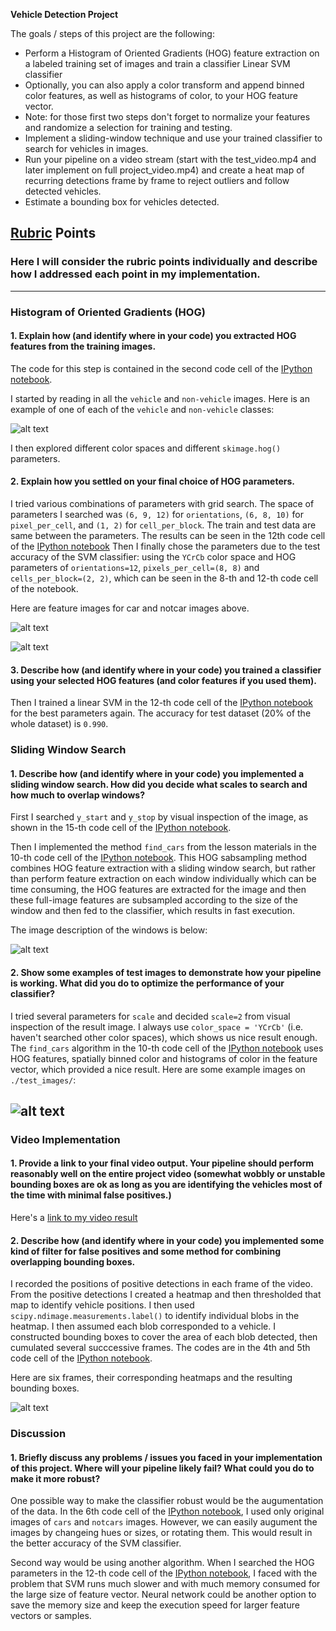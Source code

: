 **Vehicle Detection Project**

The goals / steps of this project are the following:

* Perform a Histogram of Oriented Gradients (HOG) feature extraction on a labeled training set of images and train a classifier Linear SVM classifier
* Optionally, you can also apply a color transform and append binned color features, as well as histograms of color, to your HOG feature vector. 
* Note: for those first two steps don't forget to normalize your features and randomize a selection for training and testing.
* Implement a sliding-window technique and use your trained classifier to search for vehicles in images.
* Run your pipeline on a video stream (start with the test_video.mp4 and later implement on full project_video.mp4) and create a heat map of recurring detections frame by frame to reject outliers and follow detected vehicles.
* Estimate a bounding box for vehicles detected.

[//]: # (Image References)
[image1]: ./output_images/car_notcar.png
[image2]: ./output_images/car_feature.png
[image3]: ./output_images/notcar_feature.png
[image4]: ./output_images/sliding_windows.png
[image5]: ./output_images/test_search.png
[image6]: ./output_images/apply_heatmap.png

## [Rubric](https://review.udacity.com/#!/rubrics/513/view) Points
### Here I will consider the rubric points individually and describe how I addressed each point in my implementation.  

 ---

### Histogram of Oriented Gradients (HOG)

#### 1. Explain how (and identify where in your code) you extracted HOG features from the training images.

The code for this step is contained in the second code cell of the [IPython notebook](https://github.com/shiba24/udacity-sdnd/blob/master/CarND-Vehicle-Detection-master/script.ipynb).

I started by reading in all the `vehicle` and `non-vehicle` images.  Here is an example of one of each of the `vehicle` and `non-vehicle` classes:

![alt text][image1]

I then explored different color spaces and different `skimage.hog()` parameters.


#### 2. Explain how you settled on your final choice of HOG parameters.

I tried various combinations of parameters with grid search. The space of parameters I searched was `(6, 9, 12)` for `orientations`, `(6, 8, 10)` for `pixel_per_cell`, and `(1, 2)` for `cell_per_block`. The train and test data are same between the parameters. The results can be seen in the 12th code cell of the [IPython notebook](https://github.com/shiba24/udacity-sdnd/blob/master/CarND-Vehicle-Detection-master/script.ipynb)
Then I finally chose the parameters due to the test accuracy of the SVM classifier: using the `YCrCb` color space and HOG parameters of `orientations=12`, `pixels_per_cell=(8, 8)` and `cells_per_block=(2, 2)`, which can be seen in the 8-th and 12-th code cell of the notebook.

Here are feature images for car and notcar images above.

![alt text][image2]

![alt text][image3]

#### 3. Describe how (and identify where in your code) you trained a classifier using your selected HOG features (and color features if you used them).

Then I trained a linear SVM in the 12-th code cell of the [IPython notebook](https://github.com/shiba24/udacity-sdnd/blob/master/CarND-Vehicle-Detection-master/script.ipynb) for the best parameters again. The accuracy for test dataset (20% of the whole dataset) is `0.990`.


### Sliding Window Search

#### 1. Describe how (and identify where in your code) you implemented a sliding window search.  How did you decide what scales to search and how much to overlap windows?

First I searched `y_start` and `y_stop` by visual inspection of the image, as shown in the 15-th code cell of the [IPython notebook](https://github.com/shiba24/udacity-sdnd/blob/master/CarND-Vehicle-Detection-master/script.ipynb).

Then I implemented the method `find_cars` from the lesson materials in the 10-th code cell of the [IPython notebook](https://github.com/shiba24/udacity-sdnd/blob/master/CarND-Vehicle-Detection-master/script.ipynb). This HOG sabsampling method combines HOG feature extraction with a sliding window search, but rather than perform feature extraction on each window individually which can be time consuming, the HOG features are extracted for the image and then these full-image features are subsampled according to the size of the window and then fed to the classifier, which results in fast execution.

The image description of the windows is below:

![alt text][image4]

#### 2. Show some examples of test images to demonstrate how your pipeline is working.  What did you do to optimize the performance of your classifier?

I tried several parameters for `scale` and decided `scale=2` from visual inspection of the result image. I always use `color_space = 'YCrCb'` (i.e. haven't searched other color spaces), which shows us nice result enough.
The `find_cars` algorithm in the 10-th code cell of the [IPython notebook](https://github.com/shiba24/udacity-sdnd/blob/master/CarND-Vehicle-Detection-master/script.ipynb) uses HOG features, spatially binned color and histograms of color in the feature vector, which provided a nice result.  Here are some example images on `./test_images/`:

![alt text][image5]
---

### Video Implementation

#### 1. Provide a link to your final video output.  Your pipeline should perform reasonably well on the entire project video (somewhat wobbly or unstable bounding boxes are ok as long as you are identifying the vehicles most of the time with minimal false positives.)
Here's a [link to my video result](./project_output.mp4)


#### 2. Describe how (and identify where in your code) you implemented some kind of filter for false positives and some method for combining overlapping bounding boxes.

I recorded the positions of positive detections in each frame of the video.  From the positive detections I created a heatmap and then thresholded that map to identify vehicle positions.  I then used `scipy.ndimage.measurements.label()` to identify individual blobs in the heatmap.  I then assumed each blob corresponded to a vehicle.  I constructed bounding boxes to cover the area of each blob detected, then cumulated several succcessive frames. The codes are in the 4th and 5th code cell of the [IPython notebook](https://github.com/shiba24/udacity-sdnd/blob/master/CarND-Vehicle-Detection-master/script.ipynb).

Here are six frames, their corresponding heatmaps and the resulting bounding boxes.

![alt text][image6]


### Discussion

#### 1. Briefly discuss any problems / issues you faced in your implementation of this project.  Where will your pipeline likely fail?  What could you do to make it more robust?

One possible way to make the classifier robust would be the augumentation of the data. In the 6th code cell of the [IPython notebook](https://github.com/shiba24/udacity-sdnd/blob/master/CarND-Vehicle-Detection-master/script.ipynb), I used only original images of `cars` and `notcars` images. However, we can easily augument the images by changeing hues or sizes, or rotating them. This would result in the better accuracy of the SVM classifier. 

Second way would be using another algorithm. When I searched the HOG parameters in the 12-th code cell of the [IPython notebook](https://github.com/shiba24/udacity-sdnd/blob/master/CarND-Vehicle-Detection-master/script.ipynb), I faced with the problem that SVM runs much slower and with much memory consumed for the large size of feature vector. Neural network could be another option to save the memory size and keep the execution speed for larger feature vectors or samples.

 